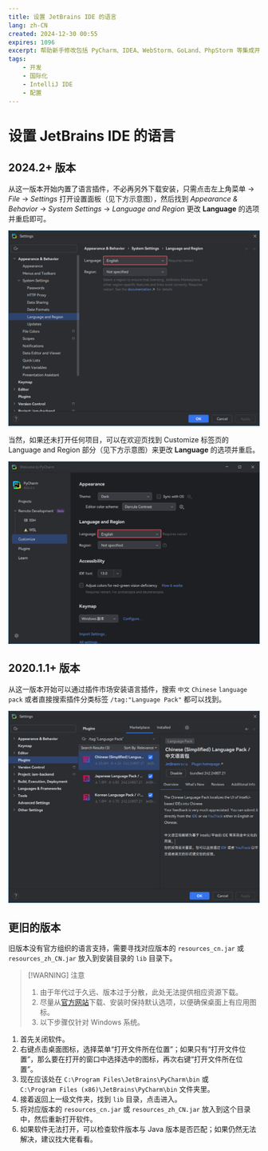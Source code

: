 ```yaml
---
title: 设置 JetBrains IDE 的语言
lang: zh-CN
created: 2024-12-30 00:55
expires: 1096
excerpt: 帮助新手修改包括 PyCharm、IDEA、WebStorm、GoLand、PhpStorm 等集成开发环境（IDE）的语言。
tags:
    - 开发
    - 国际化
    - IntelliJ IDE
    - 配置
---
```


<style scoped>
.VPDoc p:not(.custom-block-title) {
    text-indent: 2em;
}
</style>

# 设置 JetBrains IDE 的语言

<RevisionInfo />

## 2024.2+ 版本

从这一版本开始内置了语言插件，不必再另外下载安装，只需点击左上角菜单 → _File_ → _Settings_ 打开设置面板（见下方示意图），然后找到 _Appearance & Behavior_ → _System Settings_ → _Language and Region_ 更改 **Language** 的选项并重启即可。

![](/image/jetbrains-ide-language-settings.png)

当然，如果还未打开任何项目，可以在欢迎页找到 Customize 标签页的 Language and Region 部分（见下方示意图）来更改 **Language** 的选项并重启。

![](/image/jetbrains-ide-language-welcome.png)

## 2020.1.1+ 版本

从这一版本开始可以通过插件市场安装语言插件，搜索 `中文` `Chinese` `language pack` 或者直接搜索插件分类标签 `/tag:"Language Pack"` 都可以找到。

![](/image/jetbrains-ide-language-plugins.png)

## 更旧的版本

旧版本没有官方组织的语言支持，需要寻找对应版本的 `resources_cn.jar` 或 `resources_zh_CN.jar` 放入到安装目录的 `lib` 目录下。

> [!WARNING] 注意
> 1. 由于年代过于久远、版本过于分散，此处无法提供相应资源下载。
> 2. 尽量从[官方网站](https://www.jetbrains.com/)下载、安装时保持默认选项，以便确保桌面上有应用图标。
> 3. 以下步骤仅针对 Windows 系统。

1. 首先关闭软件。
2. 右键点击桌面图标，选择菜单“打开文件所在位置”；如果只有“打开文件位置”，那么要在打开的窗口中选择选中的图标，再次右键“打开文件所在位置”。
3. 现在应该处在 `C:\Program Files\JetBrains\PyCharm\bin` 或  
   `C:\Program Files (x86)\JetBrains\PyCharm\bin` 文件夹里。
4. 接着返回上一级文件夹，找到 `lib` 目录，点击进入。
5. 将对应版本的 `resources_cn.jar` 或 `resources_zh_CN.jar` 放入到这个目录中，然后重新打开软件。
6. 如果软件无法打开，可以检查软件版本与 Java 版本是否匹配；如果仍然无法解决，建议找大佬看看。

